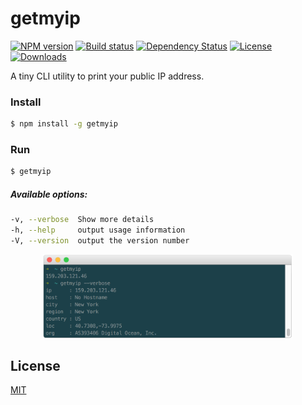 # getmyip

[![NPM version][npm-image]][npm-url]
[![Build status][travis-image]][travis-url]
[![Dependency Status][david-image]][david-url]
[![License][license-image]][license-url]
[![Downloads][downloads-image]][downloads-url]

A tiny CLI utility to print your public IP address.

### Install

```sh
$ npm install -g getmyip
```

### Run

```sh
$ getmyip
```

##### Available options:
```sh
-v, --verbose  Show more details
-h, --help     output usage information
-V, --version  output the version number
```

<div style="text-align: center">
	<img src="./screenshot_getmyip.png" width="400" />
</div>

## License

[MIT](LICENSE)

[npm-image]: https://img.shields.io/npm/v/getmyip.svg?style=flat-square
[npm-url]: https://npmjs.org/package/getmyip
[github-tag]: http://img.shields.io/github/tag/Praseetha-KR/getmyip.svg?style=flat-square
[github-url]: https://github.com/Praseetha-KR/getmyip/tags
[travis-image]: https://img.shields.io/travis/Praseetha-KR/getmyip.svg?style=flat-square
[travis-url]: https://travis-ci.org/Praseetha-KR/getmyip
[license-image]: http://img.shields.io/npm/l/getmyip.svg?style=flat-square
[license-url]: LICENSE
[downloads-image]: http://img.shields.io/npm/dm/getmyip.svg?style=flat-square
[downloads-url]: https://npmjs.org/package/getmyip
[david-image]: http://img.shields.io/david/Praseetha-KR/getmyip.svg?style=flat-square
[david-url]: https://david-dm.org/Praseetha-KR/getmyip
